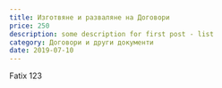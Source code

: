 ```yaml
---
title: Изготвяне и разваляне на Договори
price: 250
description: some description for first post - list
category: Договори и други документи
date: 2019-07-10
---
```


Fatix 123